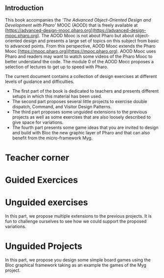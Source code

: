## Introduction




This book accompanies the _'The Advanced Object-Oriented Design and Development with Pharo'_ MOOC (AOOD) that is freely available at [https://advanced-design-mooc.pharo.org](https://advanced-design-mooc.pharo.org).
The AOOD Mooc is not about Pharo but about object-oriented design and presents a large set of topics on this subject from basic to advanced points. From this perspective, AOOD Mooc extends the Pharo Mooc [https://mooc.pharo.org](https://mooc.pharo.org). AOOD Mooc uses Pharo and readers may want to watch some videos of the Pharo Mooc to better understand the code. The module 0 of the AOOD Mocc proposes a selection of lectures to get up to speed with Pharo.

The current document contains a collection of design exercises at different levels of guidance and difficulties.

- The first part of the book is dedicated to teachers and presents different setups in which this material has been used.
- The second part proposes several little projects to exercise double dispatch, Command, and Visitor Design Patterns.
- The third part proposes some unguided extensions to the previous projects as well as some exercises that are also loosely described to give space for variations. 
- The fourth part presents some game ideas that you are invited to design and build with Bloc the new graphic layer of Pharo and that can also benefit from the micro-framework Myg. 

# Teacher corner

<!inputFile|path=Chapters/ForTeachers/forTeachers.md!>
<!inputFile|path=Chapters/ForTeachers/exerciseMap.md!>




# Guided Exercices 
<!inputFile|path=Chapters/SimpleLan/Simple-LAN-Definition.md!>
<!inputFile|path=Chapters/DSL/DSL.md!>
<!inputFile|path=Chapters/PaperStoneScissor/PaperStoneScissor.md!>
 
<!inputFile|path=Chapters/DSLDoubleDispatch/DSLDoubleDispatch.md!>
<!inputFile|path=Chapters/Robots/robots.md!>
<!inputFile|path=Chapters/Compass/compass.md!>

<!inputFile|path=Chapters/Expression/Expression.md!>
<!inputFile|path=Chapters/Visitor/Visitor.md!>

# Unguided exercises

In this part, we propose multiple extensions to the previous projects.
It is fun to challenge ourselves to see how we could support the proposed variations.

<!inputFile|path=Chapters/Unguided/Unguided.md!>
<!inputFile|path=Chapters/Tamagotchi/Tamagotchi.md!>
<!inputFile|path=Chapters/Civilization/Civilization.md!>

# Unguided Projects

In this part, we propose you design some simple board games using the Bloc graphical framework taking as an example the games of the Myg project.

<!inputFile|path=Chapters/Games/Games.md!>



